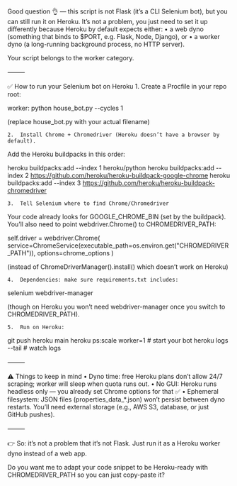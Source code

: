 Good question 👌 — this script is not Flask (it’s a CLI Selenium bot), but you can still run it on Heroku. It’s not a problem, you just need to set it up differently because Heroku by default expects either:
	•	a web dyno (something that binds to $PORT, e.g. Flask, Node, Django), or
	•	a worker dyno (a long-running background process, no HTTP server).

Your script belongs to the worker category.

⸻

✅ How to run your Selenium bot on Heroku
	1.	Create a Procfile in your repo root:

worker: python house_bot.py --cycles 1

(replace house_bot.py with your actual filename)

	2.	Install Chrome + Chromedriver (Heroku doesn’t have a browser by default).
Add the Heroku buildpacks in this order:

heroku buildpacks:add --index 1 heroku/python
heroku buildpacks:add --index 2 https://github.com/heroku/heroku-buildpack-google-chrome
heroku buildpacks:add --index 3 https://github.com/heroku/heroku-buildpack-chromedriver


	3.	Tell Selenium where to find Chrome/Chromedriver
Your code already looks for GOOGLE_CHROME_BIN (set by the buildpack).
You’ll also need to point webdriver.Chrome() to CHROMEDRIVER_PATH:

self.driver = webdriver.Chrome(
    service=ChromeService(executable_path=os.environ.get("CHROMEDRIVER_PATH")),
    options=chrome_options
)

(instead of ChromeDriverManager().install() which doesn’t work on Heroku)

	4.	Dependencies: make sure requirements.txt includes:

selenium
webdriver-manager

(though on Heroku you won’t need webdriver-manager once you switch to CHROMEDRIVER_PATH).

	5.	Run on Heroku:

git push heroku main
heroku ps:scale worker=1  # start your bot
heroku logs --tail        # watch logs



⸻

⚠️ Things to keep in mind
	•	Dyno time: free Heroku plans don’t allow 24/7 scraping; worker will sleep when quota runs out.
	•	No GUI: Heroku runs headless only — you already set Chrome options for that ✅
	•	Ephemeral filesystem: JSON files (properties_data_*.json) won’t persist between dyno restarts. You’ll need external storage (e.g., AWS S3, database, or just GitHub pushes).

⸻

👉 So: it’s not a problem that it’s not Flask. Just run it as a Heroku worker dyno instead of a web app.

Do you want me to adapt your code snippet to be Heroku-ready with CHROMEDRIVER_PATH so you can just copy-paste it?